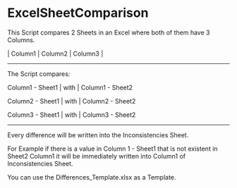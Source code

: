 # ExcelSheetComparison
This Script compares 2 Sheets in an Excel where both of them have 3 Columns.


|    Column1     |     Column2     |    Column3     |

---------------------------------------------------------

The Script compares:

Column1 - Sheet1 | with | Column1 - Sheet2

Column2 - Sheet1 | with | Column2 - Sheet2

Column3 - Sheet1 | with | Column3 - Sheet2

---------------------------------------------------------
Every difference will be written into the Inconsistencies Sheet.

For Example if there is a value in Column 1 - Sheet1 that is not existent in Sheet2 Column1 it will be immediately written into Column1 of Inconsistencies Sheet.

You can use the Differences_Template.xlsx as a Template.
